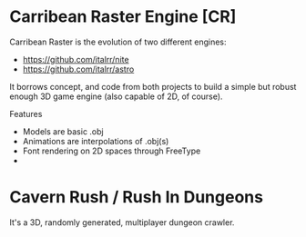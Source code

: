 # Carribean Raster Engine [CR]

Carribean Raster is the evolution of two different engines:
- https://github.com/italrr/nite
- https://github.com/italrr/astro

It borrows concept, and code from both projects to build a simple but robust enough 3D game engine (also capable of 2D, of course).

Features
- Models are basic .obj
- Animations are interpolations of .obj(s)
- Font rendering on 2D spaces through FreeType
- 

# Cavern Rush / Rush In Dungeons

It's a 3D, randomly generated, multiplayer dungeon crawler.